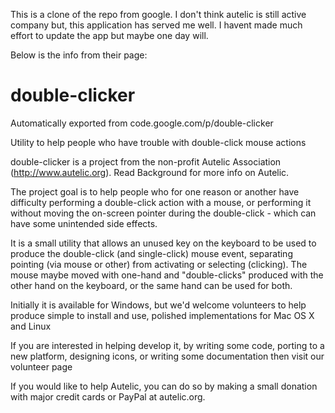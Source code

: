 This is a clone of the repo from google. I don't think autelic is still active company but, this application has served me well.
I havent made much effort to update the app but maybe one day will.


Below is the info from their page: 
# double-clicker
Automatically exported from code.google.com/p/double-clicker

Utility to help people who have trouble with double-click mouse actions

double-clicker is a project from the non-profit Autelic Association (http://www.autelic.org). Read Background for more info on Autelic.

The project goal is to help people who for one reason or another have difficulty performing a double-click action with a mouse, or performing it without moving the on-screen pointer during the double-click - which can have some unintended side effects.

It is a small utility that allows an unused key on the keyboard to be used to produce the double-click (and single-click) mouse event, separating pointing (via mouse or other) from activating or selecting (clicking). The mouse maybe moved with one-hand and "double-clicks" produced with the other hand on the keyboard, or the same hand can be used for both.

Initially it is available for Windows, but we'd welcome volunteers to help produce simple to install and use, polished implementations for Mac OS X and Linux

If you are interested in helping develop it, by writing some code, porting to a new platform, designing icons, or writing some documentation then visit our volunteer page

If you would like to help Autelic, you can do so by making a small donation with major credit cards or PayPal at autelic.org.
